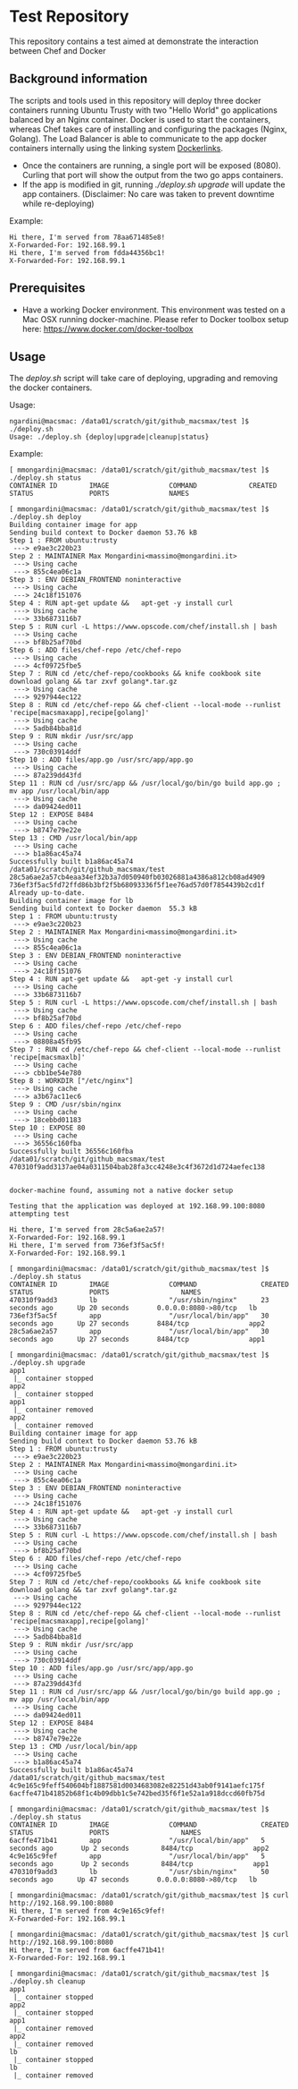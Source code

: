 # Test Repository
This repository contains a test aimed at demonstrate the interaction between Chef and Docker

## Background information
The scripts and tools used in this repository will deploy three docker containers running Ubuntu Trusty with two "Hello World" go applications balanced by an Nginx container.
Docker is used to start the containers, whereas Chef takes care of installing and configuring the packages (Nginx, Golang). 
The Load Balancer is able to communicate to the app docker containers internally using the linking system [Dockerlinks](http://docs.docker.com/engine/userguide/networking/default_network/dockerlinks/).


* Once the containers are running, a single port will be exposed (8080). Curling that port will show the output from the two go apps containers.
* If the app is modified in git, running *./deploy.sh upgrade* will update the app containers. (Disclaimer: No care was taken to prevent downtime while re-deploying)

Example:
```
Hi there, I'm served from 78aa671485e8!
X-Forwarded-For: 192.168.99.1
Hi there, I'm served from fdda44356bc1!
X-Forwarded-For: 192.168.99.1
```

## Prerequisites
* Have a working Docker environment. This environment was tested on a Mac OSX running docker-machine. Please refer to Docker toolbox setup here: https://www.docker.com/docker-toolbox

## Usage

The *deploy.sh* script will take care of deploying, upgrading and removing the docker containers.

Usage:
```
ngardini@macsmac: /data01/scratch/git/github_macsmax/test ]$ ./deploy.sh
Usage: ./deploy.sh {deploy|upgrade|cleanup|status}
```

Example:
```
[ mmongardini@macsmac: /data01/scratch/git/github_macsmax/test ]$ ./deploy.sh status
CONTAINER ID        IMAGE               COMMAND             CREATED             STATUS              PORTS               NAMES

[ mmongardini@macsmac: /data01/scratch/git/github_macsmax/test ]$ ./deploy.sh deploy
Building container image for app
Sending build context to Docker daemon 53.76 kB
Step 1 : FROM ubuntu:trusty
 ---> e9ae3c220b23
Step 2 : MAINTAINER Max Mongardini<massimo@mongardini.it>
 ---> Using cache
 ---> 855c4ea06c1a
Step 3 : ENV DEBIAN_FRONTEND noninteractive
 ---> Using cache
 ---> 24c18f151076
Step 4 : RUN apt-get update &&   apt-get -y install curl
 ---> Using cache
 ---> 33b6873116b7
Step 5 : RUN curl -L https://www.opscode.com/chef/install.sh | bash
 ---> Using cache
 ---> bf8b25af70bd
Step 6 : ADD files/chef-repo /etc/chef-repo
 ---> Using cache
 ---> 4cf09725fbe5
Step 7 : RUN cd /etc/chef-repo/cookbooks && knife cookbook site download golang && tar zxvf golang*.tar.gz
 ---> Using cache
 ---> 9297944ec122
Step 8 : RUN cd /etc/chef-repo && chef-client --local-mode --runlist 'recipe[macsmaxapp],recipe[golang]'
 ---> Using cache
 ---> 5adb84bba81d
Step 9 : RUN mkdir /usr/src/app
 ---> Using cache
 ---> 730c03914ddf
Step 10 : ADD files/app.go /usr/src/app/app.go
 ---> Using cache
 ---> 87a239dd43fd
Step 11 : RUN cd /usr/src/app && /usr/local/go/bin/go build app.go ; mv app /usr/local/bin/app
 ---> Using cache
 ---> da09424ed011
Step 12 : EXPOSE 8484
 ---> Using cache
 ---> b8747e79e22e
Step 13 : CMD /usr/local/bin/app
 ---> Using cache
 ---> b1a86ac45a74
Successfully built b1a86ac45a74
/data01/scratch/git/github_macsmax/test
28c5a6ae2a57cb4eaa34ef32b3a7d050940fb03026881a4386a812cb08ad4909
736ef3f5ac5fd72ffd86b3bf2f5b68093336f5f1ee76ad57d0f7854439b2cd1f
Already up-to-date.
Building container image for lb
Sending build context to Docker daemon  55.3 kB
Step 1 : FROM ubuntu:trusty
 ---> e9ae3c220b23
Step 2 : MAINTAINER Max Mongardini<massimo@mongardini.it>
 ---> Using cache
 ---> 855c4ea06c1a
Step 3 : ENV DEBIAN_FRONTEND noninteractive
 ---> Using cache
 ---> 24c18f151076
Step 4 : RUN apt-get update &&   apt-get -y install curl
 ---> Using cache
 ---> 33b6873116b7
Step 5 : RUN curl -L https://www.opscode.com/chef/install.sh | bash
 ---> Using cache
 ---> bf8b25af70bd
Step 6 : ADD files/chef-repo /etc/chef-repo
 ---> Using cache
 ---> 08808a45fb95
Step 7 : RUN cd /etc/chef-repo && chef-client --local-mode --runlist 'recipe[macsmaxlb]'
 ---> Using cache
 ---> cbb1be54e780
Step 8 : WORKDIR ["/etc/nginx"]
 ---> Using cache
 ---> a3b67ac11ec6
Step 9 : CMD /usr/sbin/nginx
 ---> Using cache
 ---> 18cebbd01183
Step 10 : EXPOSE 80
 ---> Using cache
 ---> 36556c160fba
Successfully built 36556c160fba
/data01/scratch/git/github_macsmax/test
470310f9add3137ae04a0311504bab28fa3cc4248e3c4f3672d1d724aefec138


docker-machine found, assuming not a native docker setup

Testing that the application was deployed at 192.168.99.100:8080 attempting test

Hi there, I'm served from 28c5a6ae2a57!
X-Forwarded-For: 192.168.99.1
Hi there, I'm served from 736ef3f5ac5f!
X-Forwarded-For: 192.168.99.1

[ mmongardini@macsmac: /data01/scratch/git/github_macsmax/test ]$ ./deploy.sh status
CONTAINER ID        IMAGE               COMMAND                CREATED             STATUS              PORTS                  NAMES
470310f9add3        lb                  "/usr/sbin/nginx"      23 seconds ago      Up 20 seconds       0.0.0.0:8080->80/tcp   lb
736ef3f5ac5f        app                 "/usr/local/bin/app"   30 seconds ago      Up 27 seconds       8484/tcp               app2
28c5a6ae2a57        app                 "/usr/local/bin/app"   30 seconds ago      Up 27 seconds       8484/tcp               app1

[ mmongardini@macsmac: /data01/scratch/git/github_macsmax/test ]$ ./deploy.sh upgrade
app1
 |_ container stopped
app2
 |_ container stopped
app1
 |_ container removed
app2
 |_ container removed
Building container image for app
Sending build context to Docker daemon 53.76 kB
Step 1 : FROM ubuntu:trusty
 ---> e9ae3c220b23
Step 2 : MAINTAINER Max Mongardini<massimo@mongardini.it>
 ---> Using cache
 ---> 855c4ea06c1a
Step 3 : ENV DEBIAN_FRONTEND noninteractive
 ---> Using cache
 ---> 24c18f151076
Step 4 : RUN apt-get update &&   apt-get -y install curl
 ---> Using cache
 ---> 33b6873116b7
Step 5 : RUN curl -L https://www.opscode.com/chef/install.sh | bash
 ---> Using cache
 ---> bf8b25af70bd
Step 6 : ADD files/chef-repo /etc/chef-repo
 ---> Using cache
 ---> 4cf09725fbe5
Step 7 : RUN cd /etc/chef-repo/cookbooks && knife cookbook site download golang && tar zxvf golang*.tar.gz
 ---> Using cache
 ---> 9297944ec122
Step 8 : RUN cd /etc/chef-repo && chef-client --local-mode --runlist 'recipe[macsmaxapp],recipe[golang]'
 ---> Using cache
 ---> 5adb84bba81d
Step 9 : RUN mkdir /usr/src/app
 ---> Using cache
 ---> 730c03914ddf
Step 10 : ADD files/app.go /usr/src/app/app.go
 ---> Using cache
 ---> 87a239dd43fd
Step 11 : RUN cd /usr/src/app && /usr/local/go/bin/go build app.go ; mv app /usr/local/bin/app
 ---> Using cache
 ---> da09424ed011
Step 12 : EXPOSE 8484
 ---> Using cache
 ---> b8747e79e22e
Step 13 : CMD /usr/local/bin/app
 ---> Using cache
 ---> b1a86ac45a74
Successfully built b1a86ac45a74
/data01/scratch/git/github_macsmax/test
4c9e165c9feff540604bf1887581d0034683082e82251d43ab0f9141aefc175f
6acffe471b41852b68f1c4b09dbb1c5e742bed35f6f1e52a1a918dccd60fb75d

[ mmongardini@macsmac: /data01/scratch/git/github_macsmax/test ]$ ./deploy.sh status
CONTAINER ID        IMAGE               COMMAND                CREATED             STATUS              PORTS                  NAMES
6acffe471b41        app                 "/usr/local/bin/app"   5 seconds ago       Up 2 seconds        8484/tcp               app2
4c9e165c9fef        app                 "/usr/local/bin/app"   5 seconds ago       Up 2 seconds        8484/tcp               app1
470310f9add3        lb                  "/usr/sbin/nginx"      50 seconds ago      Up 47 seconds       0.0.0.0:8080->80/tcp   lb

[ mmongardini@macsmac: /data01/scratch/git/github_macsmax/test ]$ curl http://192.168.99.100:8080
Hi there, I'm served from 4c9e165c9fef!
X-Forwarded-For: 192.168.99.1

[ mmongardini@macsmac: /data01/scratch/git/github_macsmax/test ]$ curl http://192.168.99.100:8080
Hi there, I'm served from 6acffe471b41!
X-Forwarded-For: 192.168.99.1

[ mmongardini@macsmac: /data01/scratch/git/github_macsmax/test ]$ ./deploy.sh cleanup
app1
 |_ container stopped
app2
 |_ container stopped
app1
 |_ container removed
app2
 |_ container removed
lb
 |_ container stopped
lb
 |_ container removed
```
